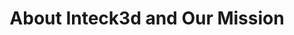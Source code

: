 ---
title: About Inteck3d and Our Mission
description: 
bannerh1: About Us
layout: about

heading1: We Are Architectural Visualization Specialists

about1: "Over the 8 years it’s been in business, Inteck3D has worked from coast to coast in both Canada and the USA on hundreds of projects ranging from small bathroom, kitchen, and basement renovations to condo and neighbourhood developments worth many millions.
<br><br>
Ivan Cyr, Inteck’s founder, is excited by the potential of virtual reality technology and loves helping clients visualize their space. He says, “It’s so satisfying to see a client get excited about creating and showcasing their new look. I’m proud to have built a service that can help people sell and market their homes and provide excellent service to others.” Customer service is priority and Ivan firmly believes that Inteck can’t be successful if you aren’t satisfied. Ivan is currently working on getting his BCIN in Ontario.
<br><br>
Benjamin Heron, Inteck’s licensed architect, holds his MA in Architecture. He is excited to be part of Inteck’s team and loves helping clients realize their building projects."

heading2: Priority Customer Service And Support
box1: QUICK RESPONSE TIME
box1_desc: There's nothing worse than reaching out and receiving a delayed response, or no answer at all! We prioritize a fast response time so we can address your needs in the moment. If you need a quote or assistance with a claim, we're always available and ready to help.

box2: 100% MONEY BACK GUARANTEE
box2_desc: Building projects are already stressful enough. When you come to Inteck, we want you to feel safe and risk free. Your needs and satisfaction are our priority. We’re here to serve you and if you’re not satisfied with our product, we offer a 100% money back guarantee.

box3: SPECIALIZED KNOWLEDGE
box3_desc: Our professional drafting architectural shop specializes in high end 3D rendering and virtual space realization. We use the latest software and computer hardware and what we generate pushes the limits to the limit! Need advice about a project? Our experts are ready to help.

cta: QUESTIONS ABOUT OUR SERVICES?
cta_sub: 
cta_link: /contact
---